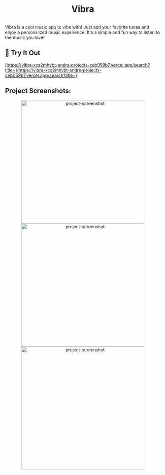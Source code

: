 <h1 align="center" id="title">Vibra</h1>

<p align="center"><img src="https://cdn.discordapp.com/attachments/863666274214477855/1187636002773291018/vibralogo.png?ex=65979b38&is=65852638&hm=c08be68846daea7a6d126cda4222d2b9c6ff89950fbe9b385ff5fc023e95c197&" alt=""></p>

<p id="description">Vibra is a cool music app to vibe with! Just add your favorite tunes and enjoy a personalized music experience. It's a simple and fun way to listen to the music you love!</p>

<h2>🚀 Try It Out</h2>

[https://vibra-xcs2mhvbt-andrs-projects-ceb059b7.vercel.app/search?title=](https://vibra-xcs2mhvbt-andrs-projects-ceb059b7.vercel.app/search?title=)

<h2>Project Screenshots:</h2>
<p></p>
<p align="center"><img src="https://cdn.discordapp.com/attachments/863666274214477855/1187634254339899453/Vibra1.png?ex=65979997&amp;is=65852497&amp;hm=04f0ea6893235e79e28c468bc463dbbaa168cf9f4f8c934624af2d2ecc69ec46&amp;" alt="project-screenshot" width="400" height="400/">

<img src="https://cdn.discordapp.com/attachments/863666274214477855/1187634260266463262/Vibra2.png?ex=65979998&amp;is=65852498&amp;hm=bd3bd57093765d075ff39d4126d3b2f237505a9bb26ad8fb94fc3911287f8e80&amp;" alt="project-screenshot" width="400" height="400/">

<img src="https://cdn.discordapp.com/attachments/863666274214477855/1187634267979792385/Vibra3.png?ex=6597999a&amp;is=6585249a&amp;hm=82fe85d1bd741fe1122a352fe97705dfd20e8d01c58e7c8bda6c0985b47facd5&amp;" alt="project-screenshot" width="400" height="400/">
